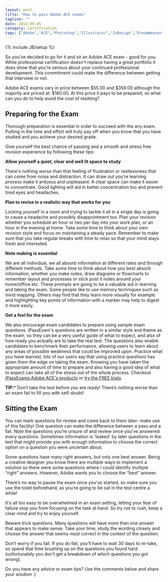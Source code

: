 ```yaml
---
layout: post
title: "How to pass Adobe ACE exams"
tagline: ""
date: 2014-09-05
category: Certification
tags: ["Adobe","ACE","Photoshop","Illustrator","InDesign","DreamWeaver","Flash","Acrobat"]
---
```

{% include JB/setup %}



So you've decided to go for it and sit an Adobe ACE exam - good for you.  While professional certification doesn't replace having a great portfolio it does show that you’re serious about your continued professional development.  This commitment could make the difference between getting that interview or not.

Adobe ACE exams vary in price between $55.00 and $359.00 although the majority are priced at: $180.00.  At this price it pays to be prepared, so what can you do to help avoid the cost of resitting?

Preparing for the Exam
----------------------

Thorough preparation is essential in order to succeed with the any exam. Putting in the time and effort will truly pay off when you know that you have studied and you achieve your desired grade.

Give yourself the best chance of passing and a smooth and stress free revision experience by following these tips:

**Allow yourself a quiet, clear and well lit space to study**

There's nothing worse than that feeling of frustration or restlessness that can come from noise and distraction. It can draw out you’re learning process make it arduous and unpleasant.   A clear space can make it easier to concentrate. Good lighting will aid in better concentration too and prevent tired eyes and headaches.

**Plan to revise in a realistic way that works for you**

Locking yourself in a room and trying to tackle it all in a single day is going to cause a headache and possibly disappointment too. Plan your revision whether you schedule an hour or two per day into your work plan, or an hour in the evening at home. Take some time to think about your own revision style and focus on maintaining a steady pace. Remember to make sure that you take regular breaks with time to relax so that your mind stays fresh and interested.

**Note making is essential**

We are all individual, we all absorb information at different rates and through different methods. Take some time to think about how you best absorb information, whether you make notes, draw diagrams or flowcharts to remember layout and processes or stick post it notes around your home/office etc. These prompts are going to be a valuable aid in learning and taking the exam. Some people like to use memory techniques such as mind mapping. Others may find that they learn more visually for example and highlighting key points of information with a marker may help to digest it more easily.

**Get a feel for the exam**

We also encourage exam candidates to prepare using sample exam questions. iPassExam's questions are written in a similar style and theme as the exam, so they can be a very useful guide of what to expect, and also of how ready you actually are to take the real test. The questions also enable candidates to benchmark their performance, allowing users to learn about any areas of possible weakness that could be improved upon. Practice what you have learned, lots of our users say that using practice questions has given them the edge on taking the exam. Knowing you have taken the appropriate amount of time to prepare and also having a good idea of what to expect can take all of the stress out of the whole process.  Checkout [iPassExams Adobe ACE's products](https://www.ipassexam.com/catalog#adobe-certified-expert) or [try the FREE trials](https://www.ipassexam.com/p/adobe-certified-expert-study-trial).

**TIP:*** Don’t take the test before you are ready! There’s nothing worse than an exam fail to fill you with self-doubt!


Sitting the Exam
----------------

You can mark questions for review and come back to them later- make use of this facility! One question can make the difference between a pass and a fail.  Note the questions you’re unsure of and review once you’ve answered every questions.  Sometimes information is 'leaked' by later questions in the text that might provide you with enough information to choose the correct option on a question you were uncertain about.

Some questions have many right answers, but only one best answer. 
Being a creative designer you know there are multiple ways to implement a solution so there were some questions where I could identify multiple “right” answers. However, Adobe wants you to choose the “best” answer.

There’s no way to pause the exam once you’ve started, so make sure you use the toilet beforehand, as you’re going to be sat in the test centre a while!

It's all too easy to be overwhelmed in an exam setting, letting your fear of failure stop you from focusing on the task at hand.  So try not to rush, keep a clear mind and try to enjoy yourself. 

Beware trick questions. Many questions will have more than one answer that appears to make sense. Take your time, study the wording closely and choose the answer that seems most correct in the context of the question.

Don’t worry if you fail. If you do fail, you’ll have to wait 30 days to re-take, so spend that time brushing up on the questions you found hard (unfortunately you don’t get a breakdown of which questions you got wrong).

Do you have any advice or exam tips?  Use the comments below and share your wisdom :)